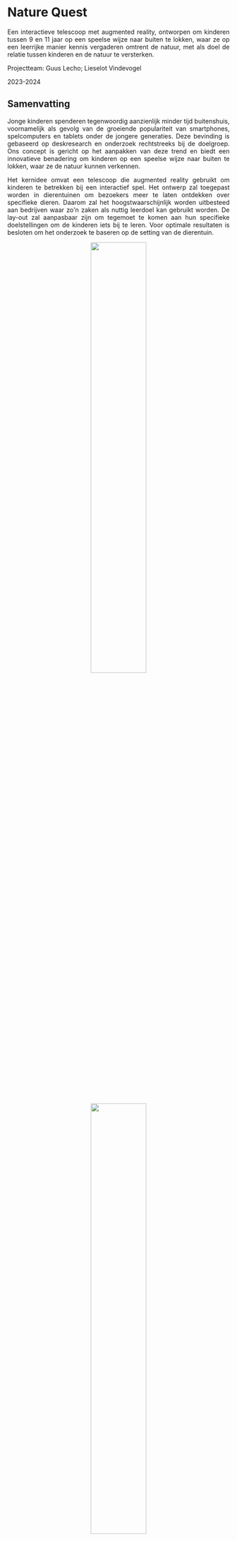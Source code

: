 # Nature Quest
<p align="justify">
Een interactieve telescoop met augmented reality, ontworpen om kinderen tussen 9 en 11 jaar op een speelse wijze naar buiten te lokken, waar ze op een leerrijke manier kennis vergaderen omtrent de natuur, met als doel de relatie tussen kinderen en de natuur te versterken.  

Projectteam: Guus Lecho; Lieselot Vindevogel 

2023-2024

## Samenvatting
<p align="justify">
Jonge kinderen spenderen tegenwoordig aanzienlijk minder tijd buitenshuis, voornamelijk als gevolg van de groeiende populariteit van smartphones, spelcomputers en tablets onder de jongere generaties. Deze bevinding is gebaseerd op deskresearch en onderzoek rechtstreeks bij de doelgroep. Ons concept is gericht op het aanpakken van deze trend en biedt een innovatieve benadering om kinderen op een speelse wijze naar buiten te lokken, waar ze de natuur kunnen verkennen. 
<p align="justify">
Het kernidee omvat een telescoop die augmented reality gebruikt om kinderen te betrekken bij een interactief spel. Het ontwerp zal toegepast worden in dierentuinen om bezoekers meer te laten ontdekken over specifieke dieren. Daarom zal het hoogstwaarschijnlijk worden uitbesteed aan bedrijven waar zo'n zaken als nuttig leerdoel kan gebruikt worden. De lay-out zal aanpasbaar zijn om tegemoet te komen aan hun specifieke doelstellingen om de kinderen iets bij te leren. Voor optimale resultaten is besloten om het onderzoek te baseren op de setting van de dierentuin.
<p align="middle">
<img src="https://github.com/lieselotvindevogel/images/blob/main/foto%204.png" width= "50%"/>  <img src="https://github.com/lieselotvindevogel/images/blob/main/Voor%20naast%20hero%20sketch.png" width= "50%"/></br><em> Figuur 1: Herosketch </em>
</p>

## Introductie
<p align="justify">
From screen time to green time. Een project om kinderen op een speelse manier weer naar buiten te brengen, midden in de natuur. Kunnen we technologie inzetten als een krachtige stimulans om jongeren aan te moedigen om meer buiten te spelen, extra plezier te beleven en tegelijkertijd kennis over de natuur op te doen? Het idee is om kinderen met behulp van een technologisch object de natuur in te lokken en hen een betoverende ervaring te bieden. 
<p align="middle"><img src="https://github.com/lieselotvindevogel/images/blob/main/Afbeelding1.jpg" width= "60%"/></br><em>Figuur 2: (Children are playing outside less and less | Adventure+, z.d.)</em>
</p>
<p align="justify">
We richten ons specifiek op kinderen rond de leeftijd van 9 tot 11 jaar, omdat deze groep al voldoende bewustzijn heeft om zelf te ontdekken hoe ze met nieuwe technologieën kunnen omgaan. Het is van essentieel belang dat kinderen het object direct begrijpen en kunnen bedienen zodra ze het in handen krijgen. Ons doel is om kinderen op een interactieve wijze naar buiten te laten gaan, waarbij ze met behulp van technologie de wereld om hen heen kunnen verkennen. 
<p align="justify">
Met het finaal concept wordt er gestreefd om de natuur te verbinden met de digitale wereld op een manier die boeiend en educatief is voor kinderen. Door middel van een innovatief technologisch apparaat willen we niet alleen de barrière tussen scherm en natuur doorbreken, maar ook een positieve impuls geven aan de relatie tussen kinderen en hun natuurlijke omgeving. Het project streeft ernaar om buiten spelen aantrekkelijker te maken en tegelijkertijd een waardevolle en leerzame ervaring te bieden. 

## Methodologie
<p align="justify">
De methodes die gevolgd worden voor dit project zijn de triple diamond van Zendesk en het NPD proces van Roozenberg en Eekels toegepast op het proces. Het eerste semester gaat over de eerste twee keren convergeren en focust zich dus op de discover en define fase van het project. Het tweede semester gaat over het prototype verder uitwerken met verschillende iteraties, de development fase, het laatste deel van de triple diamond. De specifieke stappen die gemaakt zijn in de discover en define zijn dieper uitgewerkt aan de hand van het NPD process. In het tweede semester is het NPD proces van Roozenberg en Eekels minder gebruikt doordat de richtlijnen van de opdrachten goed samen vielen met de triple diamond. Dit alles is weergegeven in 1 groot schema in fig. 3.  
<p align="middle"><img src="https://github.com/lieselotvindevogel/images/blob/main/methodologie.jpg" width= "65%"/></br><em>Figuur 3: methodologie </em>
</p>
<p align="justify">
In de discovery fase lag de focus vooral op User-Centered Design. Hierbij werden zorgvuldig de behoeften en wensen van gebruikers onderzocht. Hiermee werd een gefundeerde “how might we” gevormd waarmee er in de volgende fase aan de slag wordt gegaan. Dit staat gelijk aan het doorlopen van fase 1-2-3 bij Roozenberg en Eekels. Fase 4 is het einde van de discovery fase. De eerste definitie van het probleem is herbekeken en tot een “how might we” gekomen. 
<p>
 
</p>
<blockquote>
“Hoe kunnen we schoolkinderen (6-11j) avontuur en ontdekking in de natuur laten beleven met behulp van een slim speelgoed?” 
</blockquote>
<p align="justify">
De discovery fase resulteerde in een probleem, dat vervolgens in de definition fase nader werd uitgewerkt. Uit deze verdieping is een concept met verschillende prototypes ontstaan, elk met een specifieke rol in ons proces. Om het eerste semester af te ronden, is er na een gebruikerstoetsing een definitieve vorm van het concept gekozen. In het tweede semester is er volop gewerkt aan de verdere ontwikkeling en verfijning van dit concept. Dit komt overeen met de development fase van de triple diamond. In deze fase zijn er verschillende iteraties ontwerpt en geëvalueerd met de gebruiker. 
<p align="justify">
Voor de evaluatie van verschillende prototypes tijdens interviews werd de benadering van Activity-Centered Design toegepast. Deze methode richtte zich op het observeren van gebruikershandelingen en hun interactie met de ontwerpen. Deze aanpak werd gekozen vanwege de uitdaging bij kinderen om expliciet te benoemen hoe ze met iets omgaan. Door te focussen op hun handelingen konden we een correcter beeld krijgen van hun ervaringen en meningen betreffende de prototypes.  
<p align="justify">
Na iedere fase van onderzoek en prototypes is er een grondige analyse gemaakt van de resultaten. Deze zijn terug te vinden in de OneDrive (Opdracht gebruiksgericht ontwerpen) ieder onder hun eigen fase. De bevindingen worden meegenomen in doorlopen van volgende fasen tot aan het eindconcept. Het eindconcept omvat alle bevindingen die gedurende het jaar zijn verzameld. Al deze bevindingen zijn samengevat in een tabel met requirements, deze tabel is terug te vinden op het einde van deze bundel. 
 
## Discovery
### Doelstellingen
<p align="justify">
Wat willen we juist bereiken in de discovery fase? Het doel is om te onderzoeken hoe kinderen omgaan met de natuur. Is het mogelijk om technologie als stimulans te gebruiken om kinderen meer op een speelse manier naar buiten te doen gaan? Hoeveel tijd brengen kinderen door binnen? We trekken het probleem open en kijken naar het brede aspect ervan. We willen inzichten verkrijgen over hoe kinderen de natuur nu ervaren. Hiernaast willen we ook te weten komen welk speelgoed kinderen momenteel het meest bezig houdt en waarom dit zo is. 

 ### Materiaal & methoden
 <p align="justify">
In deze fase was het essentieel om het probleem grondig te verkennen. Door middel van deskresearch en een focusgroep met betrekking tot het probleem hebben we een globaal overzicht verkregen van diverse inzichten. 

De deskresearch was een benchmark (n=7) van verschillende producten. 
<p align="justify">
Er wordt gesurft naar websites van grote, bekende speelgoedwinkels. De online catalogus wordt gefilterd op de gewenste leeftijd en vervolgens op populariteit. Uit de populairste verkochte items worden de producten gekozen (proberen om zo verschillend mogelijke categorieën te nemen). 
<p align="justify">
Er wordt gekeken naar wat het product zo populair maakt. Zijn er bepaalde features waardoor het product zo aantrekkelijk is voor de kinderen? Vervolgens wordt er gekeken welke van deze features mogelijk te gebruiken zijn voor een nieuw digitech product om buiten te spelen. Deze features worden gerangschikt naar haalbaarheid en nut voor het nieuwe product. De meest belangrijke bepalen de trends voor het product. 
 <p align="justify">
De focusgroep (n=11) wordt gehouden bij 11 kinderen met een leeftijd tussen 8 en 10 jaar. Het is een diepgaand groepsinterview waar op interactieve wijze getoetst wordt naar kinderen hun ervaring met natuur en ontdekking. 

Vertrekkende vanuit de volgende onderzoeksvragen werd het interview opgesteld: 

A. Wat vinden kinderen avontuurlijk, hoe willen zij de natuur ontdekken? 

B. Welk (buiten)speelgoed bestaat er al en wat is populair onder deze leeftijdscategorie? 

C. Wat houdt kinderen bezig in hun vrije tijd, voor welke momenten moet er een oplossing komen? 
<p align="justify">
De vragen waren een combinatie van brainstormoefeningen, actieve oefeningen (tekenen, avontuurtje gaan beleven) en statische vragen die gesteld werden. Uit de antwoorden worden gezamenlijke inzichten, thema’s, objecten gezocht. Deze terugkomende informatie duidt waar kinderen op dit moment mee bezig zijn en welke verbanden zij leggen met spel en natuur. 

 ### Resultaten
<p align="justify">
Het uitgebreid analyseren stelde ons in staat om uiteenlopende en waardevolle ideeën te genereren. Om deze gegevens effectief samen te voegen en een helder beeld te creëren, zijn verschillende methoden toege past. 
<p align="justify">
In de benchmark kwamen per speelgoed een aantal populaire features naar voren. Deze belangrijke features werden gecategoriseerd en gerangschikt, we bekwamen volgende lijst van belangrijke eigenschappen. 

1. Autonomie en zelfstandigheid 
2. Diverse opties 
3. Vooruitgang en ontgrendeling (alles verzamelen) 
4. Creativiteit en bouwen 
5. Actie 
6. Audiovisuele feedback 
7. Verbeelding en rollenspel 
8. Competitie 

De resultaten van de focusgroep zijn  
<p align="justify">
Kinderen komen met veel verschillende ideeën af over avontuur. Ze weten zeer duidelijk wat avontuurlijk is en er bestaat veel avontuur. We zien dit ook terugkomen in creativiteit. Namelijk, ze hebben veel verschillende ideeën om voorwerpen te gebruiken. 
Bij de brainstorm over de natuur bekijken ze het begrip al zeer breed. Ze weten zeer goed wat alle facetten van de natuur zijn. 
Als al het voorgaande gecombineerd wordt met het erop uit trekken, is te zien dat kinderen altijd wel iets van avontuur kunnen verzinnen. Ze hebben heel veel ideeën en meer dan voldoende creativiteit om op pad te gaan en met verhalen terug te komen. 
Bij het favoriete speelgoed komen veel van deze avonturen terug maar dan digitaal op een scherm. Er wordt gekozen voor een scherm binnen uit gemakzucht omdat ze dan niets meer moeten maken en direct kunnen beginnen spelen. 
Inhoudelijk komen enkele thema’s een paar keer terug: Survival (hut bouwen, beschermen, overleven,… ); Bouwen (Minecraft, kampen, ...); Op toch gaan (kamperen, rechtdoortocht, andere werelden,...) 

De resultaten van de deskresearch en de focusgroep zijn vervat in enkele rapporten die terug te vinden zijn in volgende mapje [discovery](https://ugentbe-my.sharepoint.com/:f:/g/personal/guus_lecho_ugent_be/EmB7dOgy2bxIj7EZAW5QhpEBqS87obiWapYT5C1aDM4AlQ?e=JEem2P).


### Conclusies & implicaties
<p align="justify">
De implicaties van de benchmark voor het design zijn dat de terugkomende features zeker moeten geïntegreerd worden in het concept. Het zal waarschijnlijk niet mogelijk zijn om alle punten toe te passen in één concept, aangezien deze van verschillende categorieën speelgoed komen. Het zal toch aangeraden zijn om er zoveel als mogelijk rekening mee te houden. 
Kinderen tussen 8 en 10 jaar hebben een intrinsieke behoefte aan avontuur en exploratie. Ze zijn buitengewoon creatief in hun benadering van avontuur, waarbij ze diverse elementen van de natuur integreren in hun spel. De connectie en de verbinding naar de natuur is dus reeds aanwezig. Dit is ook de reden waarom er voor deze leeftijd is gekozen.
Uit hun favoriete speelgoedkeuzes blijkt dat digitale speelervaringen populair zijn. Toch hebben kinderen een verlangen naar fysieke interactie in de natuur. Dit suggereert een mogelijkheid om technologie te gebruiken om hen naar buiten te brengen en hun ervaringen te verrijken. 
De finale “how might we” die bekomen wordt is de volgende:  

"Hoe kunnen we schoolkinderen (6-11j) avontuur en ontdekking in de natuur laten beleven met behulp van een slim speelgoed?"

Deze vraag gaan we proberen oplossen met het concept dat in de definition fase bepaald wordt. 

 

## Definition
### Doelstellingen
<p align="justify">
In de definition fase wordt er gestreefd om binnen een korte periode een uiterst helder beeld te ontwikkelen van het concept. Door middel van het creëren en evalueren van diverse prototypes, evenals het voeren van doelgerichte interviews, beogen we een diepgaand inzicht te verkrijgen. Het doel is om aan het einde van deze fase een goed doordacht concept te hebben, waarop we in het tweede semester kunnen voortbouwen. De basisvorm van het concept zal tegen die tijd vast liggen, waardoor de focus in het tweede semester met name zal liggen op de technologische kant. 

 ### Materiaal & methoden
 <p align="justify">
De vorm van het product is onderzocht geweest aan de hand van twee waves van prototypes. Per wave zijn drie verschillende varianten van het product gemaakt. Deze varianten gaven ons na gebruiker interviews, inzichten die ons verder konden helpen met de beslissing over de functionele vorm van het product. 
<p align="justify">
Wave 1 prototypes: test de algemene vorm van het product. (n=3) 
Materiaal: 
<p align="middle"><img src="https://github.com/lieselotvindevogel/images/blob/main/Afbeelding4.png" width= "60%"/></br><em>Figuur 4: prototypes wave 1 </em>
</p>
<p align="justify">
Methode: 
Aan de hand van deze drie objecten wordt een gebruikers interview opgesteld om antwoord te krijgen op volgende onderzoeksvraag:
Welke vorm van het speelgoed werkt het beste?
-	Kinderen moeten direct begrijpen hoe ze het moeten gebruiken
-	Het moet leuk zijn om te gebruiken
-	Grootte (lompheid): is er plaats voor elektronica maar kunnen de kinderen het dan nog gebruiken
-	Interactie met het voorwerp: interesseert het kinderen wel dat de telescoop uitgeschoven kan worden
<p align="justify">
De gebruiker krijgt alle drie de versies te zien. Hij moet vervolgens een korte simulatie doorlopen met elke versie. De geïnterviewde kan dus zeer goed kiezen en vergelijken welke versie van het object hij het beste vindt.
Wave 2 prototypes: kijkt naar de interactie met het product en hoe de gebruiker het scherm zal bedienen. (n=3)
Materiaal:
<p align="middle"><img src="https://github.com/lieselotvindevogel/images/blob/main/Afbeelding1.png" width= "60%"/></br><em> Figuur 5: prototype wave 2 </em>
</p>
<p align="justify">
Methode:
Aan de hand van deze drie objecten wordt een gebruikers interview opgesteld om antwoord te krijgen op volgende onderzoeksvragen:
Welke positie van de knoppen zorgt voor de makkelijkste interactie?
Welke variant van knoppen levert het hoogste gebruiksgemak en hoe moeten deze knoppen er dan uitzien?
Bij deze wave krijgt de gebruiker telkens maar één versie van de prototypes te zien. We willen een diepere connectie met de gebruiker en het voorwerp. We willen geen oppervlakkige vergelijking tussen de verschillende opties maar we willen begrijpen waarom een bepaalde versie goed of slecht is zodat deze goede of slechte eigenschappen ook bekeken kunnen worden in de andere versies.

### Resultaten

<ul>De resultaten van wave 1 zijn:
 
 <li>Gebruiker 1: Telescoop > vergrootglas > verrekijker</li>
 <li>Gebruiker 2: Verrekijker > telescoop > vergrootglas</li>
 <li>Gebruiker 3: Telescoop > verrekijker > vergrootglas</li>
</ul>
De volgorde van de vorm waren voor iedere gebruiker anders.
<p align="middle"><img src="https://github.com/lieselotvindevogel/UCD_SEM1/blob/main/IMG_20240121_163212%20.jpg" width= "30%"/></br><em> Figuur 6: gebruiker wave 1</em></p>
<p align="justify">
Over het algemeen tonen de conclusies aan dat de telescoop, ondanks enkele kwaliteitsproblemen met het schuifmechanisme, als het meest favorabele prototype wordt beschouwd vanwege de sterke visuele herkenning en de associatie met avontuurlijke verhalen. De verrekijker wordt ook positief beoordeeld, vooral vanwege de bekendheid ervan thuis en de goede passing op het gezicht. Het vergrootglas wordt als minder interessant beschouwd, voornamelijk omdat het als te eenvoudig en niet speels genoeg wordt ervaren. Over het algemeen benadrukken de conclusies het belang van herkenning, speelsheid en goede kwaliteit bij het ontwikkelen van een succesvol eindproduct.
Bij de telescoop verstaan de kinderen rapper hoe ze met het voorwerp moeten omgaan. Dit kan ook liggen aan enige herkenning met het voorwerp, maar ook omdat het iets is wat eenvoudig te gebruiken valt. Het interesseert de kinderen zeker en vast dat de telescoop kan uitschuiven. Over het uitschuiven moet nog praktisch nagedacht worden omdat dit niet eenvoudig te realiseren valt met de elektronica die erin zal verwerkt moeten worden.
</p>
<p align="middle"><img src="https://github.com/lieselotvindevogel/images/blob/main/Afbeelding2.jpg" width= "30%"/></br><em> Figuur 7: gebruiker wave 1</em>
</p>
<p align="justify">
De resultaten van wave 2 zijn:
De versie met de knoppen vooraan gaf de beste ervaring. Door de knoppen vanachter botste de gebruiker met zijn mouw tegen het gezicht. De variant van knoppen vooraan is minder duidelijk te kiezen. Wel zijn er enkele designfeatures waar rekening mee gehouden kan worden om tot een derde finale variant van knoppen te komen.
<p align="justify">
De knoppen zouden best iets groter zijn, zodat er minder gekeken moet worden en dat er minder vaak twee knoppen tegelijk ingedrukt worden.
De knoppen moeten meer intuïtief zijn en feedback geven zodat de kinderen niet moeten kijken op welke knop ze duwen maar dat ze het kunnen voelen. Iets minder knoppen kunnen hier ook bij helpen.
Het design moet ook zowel voor rechtshandigen als voor linkshandigen werken.
<p align="middle"><img src="https://github.com/lieselotvindevogel/images/blob/main/Afbeelding3.jpg" width= "30%"/></br><em> Figuur 8: gebruiker wave 2</em>
</p>

De resultaten van de interviews zijn vervat in enkele rapporten die terug te vinden zijn in volgende mapje [definition](https://ugentbe-my.sharepoint.com/:f:/g/personal/guus_lecho_ugent_be/EhM6lTMHFRVAvtqnNgkCbIIBnUWxCHP-qRoDDM2QlJ6DZQ?e=enKGHK).

### Conclusies & implicaties
<p align="justify">
Dit onderzoek heeft geleid tot het identificeren van de richting waarin verder zal gegaan worden met het concept. 
Wave 1 heeft de vorm van het object definitief vastgelegd op een telescoop. Dit was het meest favoriete object. Er zijn ook enkele belangrijke aspecten die bij het eindproduct aanwezig moeten zijn, namelijk: herkenning, speelsheid en goede kwaliteit.
Bij wave 2 kon er dan verder getest worden op de telescoop. De implicatie van deze wave op het design is dat de knoppen vooraan op het speelgoed moeten zitten. De variant van knoppen ligt niet vast door dit onderzoek. In het tweede semester zullen deze nog verder bestudeerd moeten worden en zeker ook in combinatie met de uitwerking van het display en spel. Er zijn wel enkele vereisten voor de knoppen bevonden waar wel rekening mee moet gehouden worden in verdere prototypes.
De bekomen bevindingen zijn een leidraad voor het vervolg van het project, waarbij het doel is om het gekozen concept verder te verfijnen en ontwikkelen op technologisch vlak.

 ## Development 1 : The Body
### Doelstellingen
<p align="justify">
 Op basis van antropometrische data worden enkele fysische eigenschappen van de telescoop gecontroleerd en afgetoetst. De belangrijkste eigenschappen die hier gecontroleerd worden zijn de maximale dikte van de grootste buis en de maximale totale lengte van de telescoop. Om de technologie later te integreren in het product is een zo dik mogelijke buis en een zo lang mogelijke telescoop preferabel omdat er dan zoveel mogelijk interne plaats is. De afmetingen kunnen echter niet oneindig groot gekozen worden. Deze moeten op maat zijn van het uiteindelijke doelpubliek. Deze development geeft dus als resultaat de afmetingen van het uiteindelijke product.

 ### Materiaal & methoden
 <p align="justify">
Het gekozen design type, "Design for the small" (P5), is een bewuste en doordachte beslissing geweest. Dit ontwerpprincipe benadrukt het belang van het richten op de kleinste gebruiker, waardoor het ontwerp niet alleen geschikt is voor kinderen met een kleinere gestalte, maar ook voor grotere kinderen. Door te beginnen met het ontwerpen voor de kleinste persoon wordt gegarandeerd dat het product voor een breed scala aan gebruikers geschikt zal zijn. 
Als eerste wordt de voorkeur van diameter van de buis bepaald. Met behulp van deze diameter wordt dan de totale lengte van de telescoop gecontroleerd.

#### Diameter eerste buis (n=3)
<p align="justify">
Uit de antropometrische data komt dat voor P5 een buisdiameter van 54mm nodig zou zijn. Drie diameters van standaardbuizen die rond deze diameter liggen worden getest. Zo zijn de diameters 40mm, 50mm en 74mm. Zoals in figuur 9 te zien.

<p align="middle"><img src="https://github.com/lieselotvindevogel/images/blob/main/materiaal%20-%20test%201.jpg" width= "50%"/></br><em> Figuur 9: testmateriaal </em></p>
<p align="justify">
De gebruikers krijgen een korte uitleg van het spel en het voorwerp. Ze krijgen vervolgens alle drie de diameters om vast te nemen. Er wordt hun gevraagd naar welke diameter ze het beste kunnen vasthouden en welke het meeste gebruiksgemak en comfort geeft. Elke gebruiker moet interageren met alle verschillende diameters. Zo kan de respondent goed vergelijken tussen de verschillende stukken en aantonen waarom die voor het ene kiest en niet voor het andere.

 #### Totale lengte telescoop (n=3)
 <p align="justify">
De data voor de lengte van de arm geeft voor P5 een lengte van 504mm. Er wordt een buis voorzien die langer is dan deze lengte. Zo kunnen de gebruikers de buis minder ver of net verder dan 504 schuiven.

 <p align="middle"><img src="https://github.com/lieselotvindevogel/images/blob/main/testpersoon%202-%20lengte.jpg" width= "50%"/></br><em> Figuur 10: test totale lengte </em></p>
 <p align="justify">
 De gekozen buis uit het eerste deel wordt vervolgens op het lange stuk buis gestoken. Zoals op figuur 10 te zien is. De gebruikers worden vervolgens gevraagd om de buis een paar keer naar voor en naar achter te schuiven en vervolgens om de buis te schuiven tot de locatie tot waar het comfortabel aanvoelt. Deze afstand wordt aangeduid op de buis en wordt opgenomen.
  
Het volledige protocol is te vinden via volgende link: [Protocol development 1](https://ugentbe-my.sharepoint.com/:w:/g/personal/guus_lecho_ugent_be/EZeUeyl1f-5Ij6RfCyWWGyYBc1mDRPKKcv3YyqOjGo0wqA?e=F26V6i).
 
### Resultaten
#### Diameter eerste buis
<p align="justify">
Testpersoon 1 vindt de 2e afmeting van de buis het beste. De 1e voelt te groot aan en de 3e is dan weer te klein. De 2e ligt perfect in de hand.
<p align="justify">
Testpersoon 2 verkiest ook de 2e tegenover de andere diameters. Toen de 3e buis werd voorgesteld was er geen twijfel meer dat hij de 2e het beste vindt. Toen er naar de reden werd gevraagd was het antwoord direct dat de 1e buis te groot was voor zijn hand en de 3e dan weer te klein.
<p align="justify">
Testpersoon 3 verkiest de 1e grote buis tegenover de andere diameters. Dit kan te verklaren zijn doordat testpersoon 3 haar handen groter was dan de andere testpersonen. Het kan ook te verklaren zijn omdat ze al 11 was en de andere testpersonen 9/10 jaar oud. De tweede vond de testpersoon ook goed, maar toch ging de voorkeur naar 1. De derde was te klein, dit is zelf ook gecapteerd geweest tijdens het interview.

 #### Totale lengte telescoop
Voor de eerste persoon maakte het niet veel uit, maar uiteindelijk heeft hij toch een antwoord gegeven. De totale lengte van de schuifbuis vond hij goed genoeg. 
<p align="middle"><img src="https://github.com/lieselotvindevogel/images/blob/main/testpersoon%201%20-%20lengte.jpg" width= "50%"/></br><em> Figuur 10: totale lengte persoon 1 </em></p>
De tweede persoon wilde zelf nog langer gaan dan de normale buis. (zie onderstaande foto)
<p align="middle"><img src="https://github.com/lieselotvindevogel/images/blob/main/testpersoon%202-%20lengte.jpg" width= "50%"/></br><em> Figuur 11: totale lengte persoon 2 </em></p>
De derde persoon vindt de lengte van de stok goed genoeg. De testpersoon verschoof de buis tot aan de stop en vond dit perfect. 
<p align="middle"><img src="https://github.com/lieselotvindevogel/images/blob/main/testpersoon3%20-%20lengte.jpeg" width= "50%"/></br><em> Figuur 12: totale lengte persoon 3 </em></p>
<p align="justify">
Deze test was niet eenvoudig te bepalen want voor de kinderen doet de lengte er niet echt toe. Ze vonden het allemaal goed wat er gedaan werd.

Het volledige rapport is te vinden via volgende link: [Rapport development 1](https://ugentbe-my.sharepoint.com/:w:/g/personal/guus_lecho_ugent_be/EXGRewh3i4lKsPRrRqzr-GIBd-kwIrw7r99lA7hs726Zgw?e=LNdLLp) 

 ### Conclusies & implicaties
 <p align="justify">
De conclusie van deze development is dat de eerste buis een maximale diameter van 50mm kan hebben. De totale lengte van de telescoop mag maximaal 500mm zijn. Met deze afmetingen blijft het voorwerp comfortabel voor de gebruikers.



## Development 2 : The Mind 
### Doelstellingen
<p align="justify">
Deze deeldevelopment focust zich op de usability en de user experience. In deze fase wordt er een eerste versie van het spel gemaakt en wordt dit voor een eerste keer getest op gebruikers. Als eerste wordt het product bij experts getest. Vervolgens vindt er een aanpassing plaats en worden er usability testen gedaan bij het doelpubliek. Het doel van deze fase is het spel en de interacties met het voorwerp om het spel te kunnen spelen te evalueren. De interactie met de telescoop en het spel zullen enkele design criteria met zich meebrengen om zowel het spel zelf als het object mee te verbeteren.

### Materiaal & methoden
<p align="justify">
Deze development bestaat uit twee delen. Als eerste een expert evaluation bij medestudenten en vervolgens usability testen bij het doelpubliek.

#### Expert evaluation (n=2)
<p align="justify">
Aan de hand van de heuristieken van Nielsen zijn er enkele criteria waar de experten zullen naar kijken bij het testen van het prototype. Uit de heuristieken is er gekozen geweest voor volgende aandachtspunten.
<ul>
 <li>Error preventie</li>
 <li>Herkenning in plaats van herinnering</li>
 <li>Flexibiliteit en efficiëntie in gebruik</li>
 <li>Eenvoudige iconen/ handeling</li>
 <li>Esthetisch en minimalistisch design</li>
</ul>
<p align="justify">
Deze criteria worden beoordeeld en genoteerd. Vervolgens kunnen deze omgezet worden in design requirements. Tijdens de test wordt er ook geobserveerd wat de gebruikers met het object doen en hoe ze het spel spelen.
<p align="justify">
De experten krijgen eerst een korte uitleg van het spel. Vervolgens spelen zij het spel. Dit gebeurt via een smartphone die op het einde van de telescoop het scherm simuleert dat in latere versies verwerkt zal zijn in de telescoop zelf. Op het scherm komt een eertse versie van het spel die gemaakt is in Protopie. Omdat er geen logica en electronica in dit prototype aanwezig is wordt de Wizard of Oz techniek toegepast. Respondenten voeren de interactie met het prototype uit maar de interviewer stuurt met de controller op een apart scherm de applicatie aan. Figuur 13 toont het prototype waarop deze test uitgevoerd is.
<p>
<p align="middle"><img src="https://github.com/lieselotvindevogel/images/blob/main/Foto13.jpg" width= "30%"/></br>Figuur 13: prototype </em></p>
</p>
<p align="justify">
Figuur 14 toont de gsmhouder waarmee een scherm gegenereerd wordt.
Tussen de twee testen met de verschillende experts is het design van de protopie reeds aangepast om nog betere optimalisatie toe te laten.
 
<p align="middle"><img src="https://github.com/lieselotvindevogel/images/blob/main/Foto14.jpg" width= "30%"/></br><em> Figuur 14: prototype </em></p>

#### Usability testen (n=2)
<p align="justify">
De usability testen worden uitgevoerd bij twee proefpersonen van het doelpubliek. Enkele usability goals zijn opgesteld en deze worden afgetoetst bij deze gebruikers. Dit is ook de eerste keer dat een gebruiker van het doelpubliek het spel zal spelen en dus zijn ook de reacties tijdens het spelen zeer belangrijk. 
De proefpersonen krijgen een korte uitleg van het spel. Vervolgens spelen ze het spel, met behulp van de WoZ techniek. Na het spelen van het spel is er een gesprek om te vragen wat ze ervan vonden. De antwoorden op de vragen worden genoteerd en verwerkt tot design requirements. 

##### Usability goals
<p align="justify">
<ul>
 <li>Het uitschuiven om het spel aan te zetten moet zonder uitleg logisch zijn</li>
 <li>De speler begrijpt dat hij vooraan moet knijpen om te interageren met het spel (met de uitleg die gegeven is)</li>
 <li>Het draaien aan de telescoop om in en uit te zoomen lukt en voelt natuurlijk aan</li>
 <li>De speler kan het spel volgen en begrijpt telkens wat hij moet doen zonder bijkomende uitleg</li>
 <li>Het verschil tussen de interactie van lang en kort knijpen wordt duidelijk en heeft geen verdere uitleg nodig (uiteindelijke doel, er moet op het einde van het spel niet altijd meer gezegd worden wanneer er lang geknepen moet worden en wanneer kort)</li>
 <li>De gebruiker kijkt echt door de telescoop en gebruikt het echt om mee rond te kijken door de ruimte (hij/zei kijkt niet gewoon rond en dan door de telescoop maar kijkt de hele tijd door de telescoop zelf)</li>
</ul>

Het volledige protocol is te vinden via volgende link: [Protocol development 2](https://ugentbe-my.sharepoint.com/:w:/g/personal/guus_lecho_ugent_be/EbLS7eyIyCVJgyqAJpTK9MQBhUPuMMKVQ3SPZoPrF560Tw?e=2HB8Mu)

### Resultaten
#### Expert evaluation
<p align="justify">
De eerste testpersoon kreeg de eerste versie van de protopie te zien. Figuur 15 toont het ingevulde figma bestand met de heuristieken van Nielssen.

<p align="middle"><img src="https://github.com/lieselotvindevogel/images/blob/main/Figuur%2015.jpg" width= "40%"/></br><em> Figuur 15: heuristieke evaluatie </em></p>


<p align="justify">
De tweede persoon kreeg dan al een tweede versie van de protopie applicatie te zien. Deze was al aangepast met enkele dingen die de eerste persoon had gezegd. Figuur 16 toont haar ingevuld figma bestand met de evaluatie voor deze versie en de interactie.
<p align="middle"><img src="https://github.com/lieselotvindevogel/images/blob/main/Figuur%2016.jpg" width= "40%"/></br><em> Figuur 16: heuristieke evaluatie </em></p>


<p align="justify">
Deze aandachtspunten zijn allemaal vertaald naar design requirements.

#### Usability testen
<p align="justify">
De proefpersonen gaven nuttige antwoorden op de vragen die gesteld zijn om de usability goals te testen. Deze antwoorden werden vervolgens ook vertaald naar design requirements.
Enkele voorbeelden van antwoorden.
“Ja, het was makkelijk om te begrijpen wat ik moest doen. De opdrachten kwamen op het scherm.”
“Kort knijpen was om het dier te zien te krijgen en lang knijpen was altijd als ik iets wou scannen.”
“Wat ik moeilijk vond, was soms de opdrachten heel snel achter elkaar kwamen, dan moest ik goed opletten.”


<p align="middle"><img src="https://github.com/lieselotvindevogel/images/blob/main/17.jpg" width= "50%"/></br><em> Figuur 17: uitgeschoven prototype </em></p>


Het volledige rapport is te vinden via volgende link: [Rapport development 2](https://ugentbe-my.sharepoint.com/:w:/g/personal/guus_lecho_ugent_be/EcQ3tQcofmlDhvAmm6FE2CsBpbVfpBuwv3tyJWx7hR2olQ?e=AoFtCH)

### Conclusies & implicaties
<p align="justify">
Deze development heeft veel inzichten met zich meegebracht. Deze inzichten kunnne gebruikt worden om de interacties met de telescoop te verbeteren en om het spel zelf te verbeteren. De protopie, wat het spel moet voorstellen, is al een paar keer geupdatet en kan nog verder aangepast worden. De inzichten werden vertaald naar volgende design requirements.


| Requirement                                                                                                        |
|:------------------------------------------------------------------------------------------------------------------|
| Het object moet vlot bewegen, bij het in en uitschuiven en het draaien mag het niet te stroef zijn zodat dit niet lukt. |
| Een korte uitleg zodat er rap naar het spel gegaan kan worden (al spelend uitleg geven) => Er mag geen lange uitleg nodig zijn. |
| Inzoomen moet een goede respons geven, instant zijn.                                                              |
| Extra feedback tijdens het draaien en inzoomen (trilling/geluid/…).                                                |
| De afstand van het scherm tot het oog goed bepalen, zorgen dat het scherm groot genoeg zichtbaar is en dat het leesbaar is (mogelijks lenzen toevoegen). Zorgen dat het ook voor iedereen zichtbaar is (mensen met bril). |
| Een gate maken bij elk scherm/tekst. Gebruikers moeten eerst een handeling doen voor dat het scherm weg gaat. Anders bestaat de kans dat ze het gemist hebben. |
| De knop moet visueel en ook tactiel duidelijk te herkennen zijn => de knop moet ook effectief werken.              |
| De tekst met de instructie moet pas verdwijnen na een handeling, niet vanzelf.                                     |
| Iets meer interactie voorzien (knijpen + draaien tegelijk) of meer dan enkel visuele feedback.                     |
| Lang knijpen goed timen zodat dit niet te lang duurt.                                                             |
| Esthetisch: het is een spel voor kinderen dus leuke, speelse graphics en kleuren.                                  |
| Uitleg over de interacties aan de start geven, niet pas vlak voor ze nodig zijn (soort van tutorial).              |
| De telescoop mag niet te gemakkelijk terug naar binnen schuiven, als ze uitgeschoven is moet ze in deze staat blijven staan. |
| De knop moet visueel en ook tactiel duidelijk te herkennen zijn.                                                  |
| Variant voor andere talen.                                                                                        |
| Feedback tijdens en na het knijpen, niet enkel visuele feedback.                                                  |
| Object moet sterk gemaakt zijn, het mag niet aanvoelen alsof het kapot kan gaan. Kinderen moeten het gevoel hebben dat ze er mee kunnen doen wat ze willen en moeten doen. |


## Development 3 : The Senses 
### Doelstellingen
<p align="justify">
Het doel van de laatste develop opdracht is om het prototype nog een laatste keer te verbeteren. De focus ligt vooral op de human senses en dus op de input en de output van de verschillende interacties. Het concept is geanalyseerd met een hiërarchische taakanalyse waarin de interactieopties in kaart zijn gebracht. Deze analyse beschrijft stap voor stap hoe het product wordt gebruikt, van begin tot eind.  Deze mapping was essentieel om de juiste interacties effectief te kunnen testen. Bij iedere interactie is nagedacht naar de verschillende mogelijkheden. Voor de testen is er gekozen om gebruikt te maken van geluid, trillingen en visuele weergave. Deze interacties zijn ieder op zijn manier toegevoegd aan het prototype. Uit de testen zal blijken of dit een meerwaarde was om toe te voegen of niet.  
<p align="middle"><img src="https://github.com/lieselotvindevogel/images/blob/main/hi%C3%ABrarchische%20taakanalyse.png" width= "95%"/></br><em> Figuur 18: hiërarchische taakanalyse </em>
<ul>
 <li>Zijn de aanpassingen een nuttige toevoeging?</li>
 <li>Is de knop beter nu er een siliconen knijpstuk zit?</li>
 <li>Is de ratel bij het draaien een meerwaarde?</li>
 <li>Het spel maakt geluid bij bepaalde handelingen, is dit een verbetering?</li>
 <li>Het spel trilt bij bepaalde handelingen, is dit een verbetering?</li>
</ul>

Er wordt een antwoord gezocht op deze bovenstaande vragen.

### Materiaal & methoden
<p align="justify">
Deze vragen worden onderzocht aan de hand van een usability test (n=4) bij het doelpubliek. De protopie is sinds de vorige test aangepast. Deze maakt nu ook geluid bij bepaalde handelingen en zorgt voor trillingen in de gsm tijdens het scannen. Halfverwege de testversie van het spel valt dit geluid en deze trilling weg. 
Er zijn ook enkele fysieke toevoegingen gedaan aan het prototype. Op figuur 19 is de siliconen knijpknop te zien. Door hierin te knijpen hebben de gebruikers interactie met het spel. Op figuur 20 is een ratel te zien. Deze zorgt voor geluid en trilling bij het draaien om in en uit te zoomen. 
 
<p align="middle"><img src="https://github.com/lieselotvindevogel/images/blob/main/19.jpg" width= "50%"/></br><em> Figuur 19: siliconen knijpstuk</em>

<p align="middle"><img src="https://github.com/lieselotvindevogel/images/blob/main/20.jpg" width= "50%"/></br><em> Figuur 20: ratelstuk </em>


<p align="justify">
De respondenten worden gevraagd om het protopiespel te spelen. Tijdens het spel moet de interviewer goed observeren wat de reactie is als het geluid wegvalt. Na het spel wordt een gesprek gestart met enkele vragen om hun ervaring met de interacties te bepalen.
De data wordt opgenomen door notities te maken en observaties te maken. Na het interview worden de observaties opgeschreven zodat deze in het rapport opgenomen kunnen worden. Achteraf wordt de data geanalyseerd door een antwoord te formuleren op de onderzoeksvragen door de thema’s die besproken zijn in het interview te gebruiken. 

Het volledige protocol is te vinden via volgende link: [Protocol development 3](https://ugentbe-my.sharepoint.com/:w:/g/personal/guus_lecho_ugent_be/EfGBGDDeJCtCnnst6exLfhcBnYmyQGcC4pjrI1hwY7UFUA?e=8HyVR0)

### Resultaten
<p align="justify">
De proefpersonen gaven veel antwoorden op de vragen die gesteld werden. Deze antwoorden werden vertaald naar design requirements. Enkele voorbeelden van antwoorden zijn.
“Ja, ik merkte dat het trillen stopte. Ik denk dat het wel nodig is, het maakt het spannender.”
“Ik vond het in het begin beter met de stem, maar daarna maakte het niet zo veel uit. Geluid is wel belangrijk, het maakt het spel leuker.”
“Das helemaal niet moeilijk. Het knijpen gaat makkelijk, ik heb geen problemen met die knop.”
“Misschien zou het leuk zijn als de telescoop ook trilt als je de sterren krijgt.”

/// figuur 21 iemand met het finale prototype ///
<p align="middle"><img src="https://github.com/lieselotvindevogel/images/blob/main/21.png" width= "50%"/></br><em> Figuur 21: finaal prototype </em></p>


Het volledige rapport is te vinden via volgende link: [Rapport development 3](https://ugentbe-my.sharepoint.com/:w:/g/personal/guus_lecho_ugent_be/EdRbPTddkplFs-zOVoXkUjIBpAc73GV-_wfh07C0kwwXjw?e=2dbd3q)

### Conclusies & implicaties
<p align="justify">
De antwoorden op de onderzoeksvragen zijn afgeleid uit de antwoorden van de gebruikers. De knop is beter met het siliconen knijpstuk, wel moet er nog een mechanische stap aan verbonden worden zodat het klikt. De ratel zorgt voor extra interactie tijdens het inzoomen en is dus een meerwaarde. Geluid en trillen tijdens het spel zijn ook een positief punt. Wel moet gekeken worden waar dit kan gebeuren en in welke mate. Deze bevindingen en andere zijn ook nog omgezet naar design requirements.

| Requirement                                                                                                   |
|---------------------------------------------------------------------------------------------------------------|
| Variatie in de leerdoelen en uitdagingen om de nieuwsgierigheid van de kinderen te prikkelen. Meer verscheidenheid in opdrachten. |
| De optie om te kiezen uit verschillende soorten telescopen met unieke eigenschappen en kleuren.                |
| Mogelijkheid om de telescoop aan te passen qua kleur en uiterlijk.                                            |
| De knop moet visueel aangeven wanneer er geknepen moet worden, bijvoorbeeld door te knipperen of trillen in de knop zelf. |
| De telescoop moet trillen tijdens het scannen en bij specifieke gebeurtenissen, zoals het verkrijgen van sterren. |
| Geluid is belangrijk tijdens het spelen, extra geluidseffecten toevoegen.                                       |
| De stem moet duidelijk en goed verstaanbaar zijn, eventueel met de mogelijkheid om de stem te kiezen of aan te passen. |
| Een stem die instructies geeft is nuttig, vooral aan het begin, maar moet niet te veel praten. (meeste info nog steeds ook visueel) |
| Samen met vrienden kunnen spelen. Een sociaal aspect eraan toevoegen.                                           |
| Een knijpknop is een goede vorm van interactie (zorgt ook voor een vorm van robuustheid).                       |
| De telescoop moet een voelbare trilling geven tijdens het draaien om in en uit te zoomen (Geeft een beter gevoel van dat er iets gebeurt). |



## Algemene Conclusie
### Conclusie
<p align="justify">
Alle testen en onderzoek hebben ons gebracht tot een prototype met een vrij grote productmaturiteit. Vooral op het vlak van vorm van het object en op het vlak van het spel en concept heeft het product al grote stappen gezet. Als we terugkijken naar de originele opdracht hebben we deze goed kunnen volbrengen. We hebben een technologisch speelgoed waardoor kinderen een leuk, speels en avontuurlijk moment kunnen hebben in een dierentuin. Dit leert hun iets bij over de dieren en brengt hun dichter in contact. Het eindproduct is een prototype dat er ook nog vrij goed uitziet. 
 
<p align="middle"><img src="https://github.com/lieselotvindevogel/images/blob/main/Figuur%2022%20(1).jpg" width= "40%"/>  <img src="https://github.com/lieselotvindevogel/images/blob/main/Figuur%2022%20(2).jpg" width= "40%"/></br><em> Figuur 22: finaal prototype </em></p>



 <p align="justify">
In eerste instantie is het product verder ontwikkeld met Protopie. Dit is een goedkope manier om de eerste interactie met het scherm en het spel te simuleren. Door middel van wizard of oz simulatie kunnen we met een tweede scherm het scherm binnen het product aansturen. In het prototype was het niet nodig om arduino toe te voegen, maar in het mate van mogelijk is dit toch toegepast.
Het bedenken en bouwen van de verschillende prototypes heeft ervoor gezorgd dat het product vooruit gaat. Verdere prototypes zijn zeker ook nog nodig. Dit zowel op de vlakken die al iets beter onderzocht zijn in deze studie, maar ook op het technologische vlak. Tot nu toe zit er nog geen electronica in het prototype. Hier is al voor een stuk over nagedacht maar het was een grote stap om deze ook te kunnen integreren binnen de grenzen van dit vak. Figuur 23 toont een visie van ons op hoe de electronica geintegreerd kan worden.
  
<p align="middle"><img src="https://github.com/lieselotvindevogel/images/blob/main/Figuur%2023.png" width= "60%"/></br><em> Figuur 23: interne elektronische componenten </em></p>

<p align="justify">
De elektronische componenten zijn:
camera met sensoren, microcontroller, batterijen, rond lcd-scherm, vibratie component, speaker, flexsensor (voor de knop), proximity sensor (om te zien wanneer de telescoop geopend wordt), rotatie sensor (voor het in- en uitzoomen), oplaadpoort
<p align="justify">
Andere componenten die nog toegevoegd moeten worden zijn een beschermglas langs voor en achter en mogelijks lenzen zodat het scherm duidelijker zichtbaar en leesbaar is.
<p align="justify">
De software die de dieren herkent en die de augmented reality stuurt zal uiteraard ook uitgezocht en getest moeten worden. Een mogelijke oplossing hiervoor zijn camera's met geintegreerde image recognition. Een voorbeeld hiervan is de Pixie 2 maar er zijn er nog. Dit moet verder nog uitgezocht worden.
Het spel kan ook grafisch en op het vlak van gameification nog verder uitgewerkt worden.


### Design requirements 
<p align="justify">
Uit de testen zijn criteria voortgekomen. Deze criteria zijn omgezet in design requirements voor het eindproduct. Gedurende het jaar en het verloop van de prototypes is er elke keer geprobeerd om zoveel mogelijk requirements af te checken om een zo goed mogelijk product te krijgen. Naast de rechstreekse antwoorden op onderzoeksvragen kwam er uit elk gesprek met doelpubliek, experten,... ook andere inzichten boven. Deze zijn ook opgenomen in de requirements.
De requirements zijn onderverdeel onder volgende categoriën:

| Cognitief | Fysiek | Antropometrisch | Interactie | Feedback | Spel | Geluid | Esthetisch | Extra |
|-----------|-------|-----------------|------------|----------|------|--------|-----------|-------|


De volledige lijst met alle requirements die geldig zijn voor het product is terug te vinden via volgende link: [List of requirements](https://ugentbe-my.sharepoint.com/:x:/g/personal/guus_lecho_ugent_be/EcUe2no-oOJLtIS9VaK56fQB65QQruSuPiPCLdR_xoHUNQ?e=W1WTqq)

### Kritische reflectie
<p align="justify">
Het eerste semester is succesvol verlopen, met enkele onverwachte uitdagingen die desondanks vakkundig zijn aangepakt. Over het geheel genomen zijn de doelen voor dit semester volledig gerealiseerd. Aan het einde van deze periode hebben we nu een solide prototype, dat als fundament zal dienen voor verdere ontwikkeling in het komende semester. Bij nadere beschouwing van de tijdslijn valt op dat we een stevige basis hebben gelegd met het huidige prototype, waarop we in het volgende semester uitgebreide iteraties zullen toepassen om het verder te verfijnen en verbeteren.
Het vinden van een oplossing voor het scherm blijft echter een aanzienlijke uitdaging. Deze uitdaging zal een van de meest veeleisende zijn die we in het volgende semester zullen aangaan. Door tijdsgebrek is dit nog niet behandeld geweest. Niet alleen door tijdsgebrek, maar ook omdat een zeer moeilijke opgave is dit nog niet gerealiseerd.
<p align="justify">
De focusgroep en een paar van de interviews zijn uitgevoerd op de Chiro. Doordat deze omgeving zeer speels is kwamen er telkens vlot vrij veel creatieve, open antwoorden. Het was echter vaak moeilijk om diepgaande, serieuze antwoorden te bekomen. De omgeving, tijd en sfeer die er hing tijdens de onderzoeken was niet altijd even productief voor het eindproduct. Het was natuurlijk ook onze eerste keer dat we een interview uitvoerden bij kinderen en we hebben veel geleerd maar er valt ook nog veel te verbeteren.
Doordat de interviews telkens op de Chiro zijn uitgevoerd is de steekproef vrij gebased. De kinderen komen allemaal uit dezelfde regio, hebben dezelfde hobby en zijn allemaal bevriend. Dit zou als gevolg kunnen hebben dat het resultaat niet representatief is voor de volledige populatie van kinderen die we willen bereiken met ons product. Voor representatievere antwoorden te bekomen zouden we de demografie van de respondenten wat beter moeten spreiden.
<p align="justify">
Na semester 1 hebben we ons concept aangepast en hebben we een veel nauwer concept gekozen. Het idee waar we eerst rond aan het werken waren was zeer breed en dus was het zeer moeilijk om beslissingen te kunnen maken. Door het concept nauwer te kiezen ging dit makkelijker dit heeft geimpliceerd tot een goed en werkzaam finaal prototype.
<p align="justify">
Het was een moeilijke opgave om de verschillende opdrachten te volbrengen. Dit komt doordat het nabootsen van augmented reality nog geen eenvoudige opgave is. Met dank aan protopie hebben we dit zo goed mogelijk opgevuld waardoor ons prototype tot een product is gekomen. Aan dit product is natuurlijk nog veel werk tegen dat het in werking kan komen, maar we zijn tot een mooi resultaat gekomen met de kennis die we hebben. Deze kennis hebben we door het jaar heen opgebouwd en verwerkt in het prototype. 

## Bronnen
1: Children are playing outside less and less | Adventure+. (z.d.). https://adventureplus.net.au/blog/children-are-playing-outside-less-and-less

2: The Zendesk triple diamond. Mike Chen. (z.d.). https://medium.com/zendesk-creative-blog/the-zendesk-triple-diamond-process-fd857a11c179


## Bijlagen

Link naar de eerste protopie applicatie: https://cloud.protopie.io/p/a49e15ac114bfa25096eb3b8?ui=true&scaleToFit=true&enableHotspotHints=true&cursorType=touch&mockup=true&bgColor=%23F5F5F5&bgImage=undefined&playSpeed=1&code=b9e30fd8b9a82f6e2134

Link naar de tweede protopie applicatie: https://cloud.protopie.io/p/89a8882400aad513e4fef9ea?ui=true&scaleToFit=true&enableHotspotHints=true&cursorType=touch&mockup=true&bgColor=%23F5F5F5&bgImage=undefined&playSpeed=1

Link naar de protopie controller: https://cloud.protopie.io/p/05bdd477261a7b576a194f7c?ui=true&scaleToFit=true&enableHotspotHints=true&cursorType=touch&mockup=true&bgColor=%23F5F5F5&bgImage=undefined&playSpeed=1
